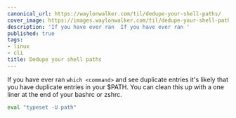 ```yaml
---
canonical_url: https://waylonwalker.com/til/dedupe-your-shell-paths/
cover_image: https://images.waylonwalker.com/til/dedupe-your-shell-paths.png
description: 'If you have ever ran  If you have ever ran '
published: true
tags:
- linux
- cli
title: Dedupe your shell paths
---
```


If you have ever ran `which <command>` and see duplicate entries it's likely that you have duplicate entries in your $PATH.  You can clean this up with a one liner at the end of your bashrc or zshrc.

``` bash
eval "typeset -U path"
```
